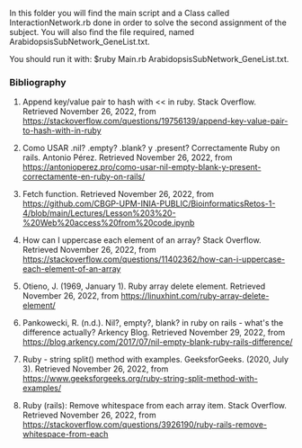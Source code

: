 In this folder you will find the main script and a Class called InteractionNetwork.rb done in order to solve the second assignment of the subject.
You will also find the file required, named ArabidopsisSubNetwork_GeneList.txt.

You should run it with: $ruby Main.rb ArabidopsisSubNetwork_GeneList.txt.

### Bibliography

1. Append key/value pair to hash with << in ruby. Stack Overflow. Retrieved November 26, 2022, from https://stackoverflow.com/questions/19756139/append-key-value-pair-to-hash-with-in-ruby

2. Como USAR .nil? .empty? .blank? y .present? Correctamente Ruby on rails. Antonio Pérez. Retrieved November 26, 2022, from https://antonioperez.pro/como-usar-nil-empty-blank-y-present-correctamente-en-ruby-on-rails/

3. Fetch function. Retrieved November 26, 2022, from https://github.com/CBGP-UPM-INIA-PUBLIC/BioinformaticsRetos-1-4/blob/main/Lectures/Lesson%203%20-%20Web%20access%20from%20code.ipynb

4. How can I uppercase each element of an array? Stack Overflow. Retrieved November 26, 2022, from https://stackoverflow.com/questions/11402362/how-can-i-uppercase-each-element-of-an-array

5. Otieno, J. (1969, January 1). Ruby array delete element. Retrieved November 26, 2022, from https://linuxhint.com/ruby-array-delete-element/

6. Pankowecki, R. (n.d.). Nil?, empty?, blank? in ruby on rails - what's the difference actually? Arkency Blog. Retrieved November 29, 2022, from https://blog.arkency.com/2017/07/nil-empty-blank-ruby-rails-difference/

7. Ruby - string split() method with examples. GeeksforGeeks. (2020, July 3). Retrieved November 26, 2022, from https://www.geeksforgeeks.org/ruby-string-split-method-with-examples/

8. Ruby (rails): Remove whitespace from each array item. Stack Overflow. Retrieved November 26, 2022, from https://stackoverflow.com/questions/3926190/ruby-rails-remove-whitespace-from-each
